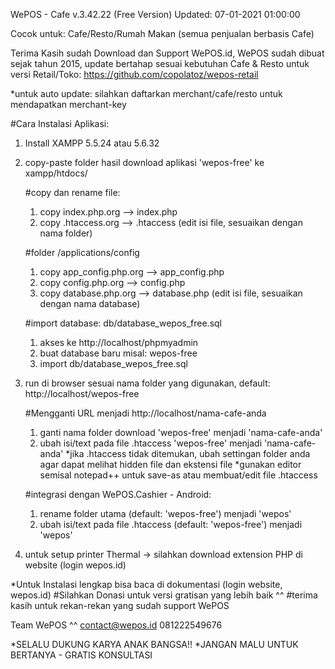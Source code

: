 
WePOS - Cafe v.3.42.22 (Free Version)
Updated: 07-01-2021 01:00:00

Cocok untuk:
Cafe/Resto/Rumah Makan (semua penjualan berbasis Cafe)

Terima Kasih sudah Download dan Support WePOS.id, 
WePOS sudah dibuat sejak tahun 2015, update bertahap sesuai kebutuhan Cafe & Resto
untuk versi Retail/Toko: https://github.com/copolatoz/wepos-retail

*untuk auto update: silahkan daftarkan merchant/cafe/resto untuk mendapatkan merchant-key

#Cara Instalasi Aplikasi:
1. Install XAMPP 5.5.24 atau 5.6.32
2. copy-paste folder hasil download aplikasi 'wepos-free' ke xampp/htdocs/

	#copy dan rename file:
	1. copy index.php.org --> index.php
	2. copy .htaccess.org --> .htaccess (edit isi file, sesuaikan dengan nama folder)

	#folder /applications/config 
	1. copy app_config.php.org --> app_config.php
	2. copy config.php.org --> config.php
	3. copy database.php.org --> database.php (edit isi file, sesuaikan dengan nama database)

	#import database: db/database_wepos_free.sql
	1. akses ke http://localhost/phpmyadmin
	2. buat database baru misal: wepos-free
	3. import db/database_wepos_free.sql


3. run di browser sesuai nama folder yang digunakan, default: http://localhost/wepos-free

	#Mengganti URL menjadi http://localhost/nama-cafe-anda
	1. ganti nama folder download 'wepos-free' menjadi 'nama-cafe-anda'
	2. ubah isi/text pada file .htaccess 'wepos-free' menjadi 'nama-cafe-anda'
		*jika .htaccess tidak ditemukan, ubah settingan folder anda agar dapat melihat hidden file dan ekstensi file
		*gunakan editor semisal notepad++ untuk save-as atau membuat/edit file .htaccess
	
	#integrasi dengan WePOS.Cashier - Android:
	1. rename folder utama (default: 'wepos-free') menjadi 'wepos'
	2. ubah isi/text pada file .htaccess (default: 'wepos-free') menjadi 'wepos'


4. untuk setup printer Thermal -> silahkan download extension PHP di website (login wepos.id)

*Untuk Instalasi lengkap bisa baca di dokumentasi (login website, wepos.id)
#Silahkan Donasi untuk versi gratisan yang lebih baik ^^ 
#terima kasih untuk rekan-rekan yang sudah support WePOS

Team WePOS ^^
contact@wepos.id 
081222549676

*SELALU DUKUNG KARYA ANAK BANGSA!! 
*JANGAN MALU UNTUK BERTANYA - GRATIS KONSULTASI





